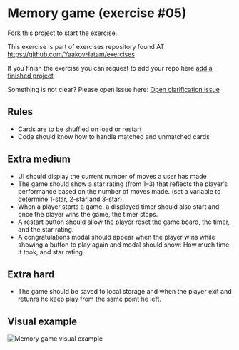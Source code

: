 
# Memory game (exercise #05)

Fork this project to start the exercise.

This exercise is part of exercises repository found AT https://github.com/YaakovHatam/exercises

If you finish the exercise you can request to add your repo here [add a finished project](https://github.com/YaakovHatam/exercises/issues/new?assignees=YaakovHatam&labels=Add+a+project+to+hall+of+fame&template=add-a-finished-project.md&title=i+want+to+add+my+proejct+05+memory+game+to+hall+of+fame)

Something is not clear? Please open issue here: [Open clarification issue](https://github.com/YaakovHatam/exercises/issues/new?assignees=YaakovHatam&labels=help+wanted&template=exercise-clarification.md&title=%5BCLARIFICATION%5D)

## Rules

- Cards are to be shuffled on load or restart
- Code should know how to handle matched and unmatched cards

## Extra medium

- UI should display the current number of moves a user has made
- The game should show a star rating (from 1–3) that reflects the player’s performance based on the number of moves made. (set a variable to determine 1-star, 2-star and 3-star).
- When a player starts a game, a displayed timer should also start and once the player wins the game, the timer stops.
- A restart button should allow the player reset the game board, the timer, and the star rating.
- A congratulations modal should appear when the player wins while showing a button to play again and modal should show: How much time it took, and star rating.

## Extra hard

- The game should be saved to local storage and when the player exit and retunrs he keep play from the same point he left.

## Visual example

![Memory game visual example](memory-game.gif "Memory game visual example")
